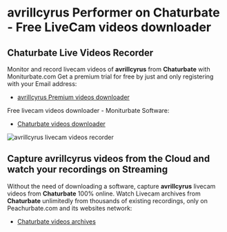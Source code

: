 # avrillcyrus Performer on Chaturbate - Free LiveCam videos downloader

## Chaturbate Live Videos Recorder

Monitor and record livecam videos of **avrillcyrus** from **Chaturbate** with Moniturbate.com
Get a premium trial for free by just and only registering with your Email address:
* [avrillcyrus Premium videos downloader](https://moniturbate.com/request-demo-licence-key.html)

Free livecam videos downloader - Moniturbate Software:
* [Chaturbate videos downloader](https://moniturbate.com/moniturbate-download-software.html)

![avrillcyrus livecam videos recorder](https://peachurnet.com/templates/moniturbate-software.png)


## Capture avrillcyrus videos from the Cloud and watch your recordings on Streaming

Without the need of downloading a software, capture **avrillcyrus** livecam videos from **Chaturbate** 100% online.
Watch Livecam archives from **Chaturbate** unlimitedly from thousands of existing recordings, only on Peachurbate.com and its websites network:
* [Chaturbate videos archives](https://peachurnet.com/)